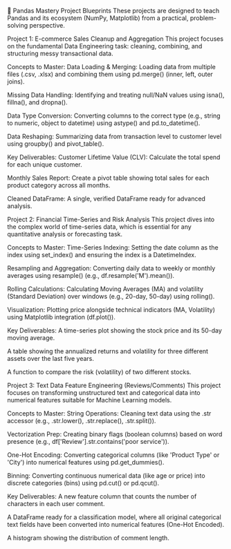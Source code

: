 🐼 Pandas Mastery Project Blueprints
These projects are designed to teach Pandas and its ecosystem (NumPy, Matplotlib) from a practical, problem-solving perspective.

Project 1: E-commerce Sales Cleanup and Aggregation
This project focuses on the fundamental Data Engineering task: cleaning, combining, and structuring messy transactional data.

Concepts to Master:
Data Loading & Merging: Loading data from multiple files (.csv, .xlsx) and combining them using pd.merge() (inner, left, outer joins).

Missing Data Handling: Identifying and treating null/NaN values using isna(), fillna(), and dropna().

Data Type Conversion: Converting columns to the correct type (e.g., string to numeric, object to datetime) using astype() and pd.to_datetime().

Data Reshaping: Summarizing data from transaction level to customer level using groupby() and pivot_table().

Key Deliverables:
Customer Lifetime Value (CLV): Calculate the total spend for each unique customer.

Monthly Sales Report: Create a pivot table showing total sales for each product category across all months.

Cleaned DataFrame: A single, verified DataFrame ready for advanced analysis.

Project 2: Financial Time-Series and Risk Analysis
This project dives into the complex world of time-series data, which is essential for any quantitative analysis or forecasting task.

Concepts to Master:
Time-Series Indexing: Setting the date column as the index using set_index() and ensuring the index is a DatetimeIndex.

Resampling and Aggregation: Converting daily data to weekly or monthly averages using resample() (e.g., df.resample('M').mean()).

Rolling Calculations: Calculating Moving Averages (MA) and volatility (Standard Deviation) over windows (e.g., 20-day, 50-day) using rolling().

Visualization: Plotting price alongside technical indicators (MA, Volatility) using Matplotlib integration (df.plot()).

Key Deliverables:
A time-series plot showing the stock price and its 50-day moving average.

A table showing the annualized returns and volatility for three different assets over the last five years.

A function to compare the risk (volatility) of two different stocks.

Project 3: Text Data Feature Engineering (Reviews/Comments)
This project focuses on transforming unstructured text and categorical data into numerical features suitable for Machine Learning models.

Concepts to Master:
String Operations: Cleaning text data using the .str accessor (e.g., .str.lower(), .str.replace(), .str.split()).

Vectorization Prep: Creating binary flags (boolean columns) based on word presence (e.g., df['Review'].str.contains('poor service')).

One-Hot Encoding: Converting categorical columns (like 'Product Type' or 'City') into numerical features using pd.get_dummies().

Binning: Converting continuous numerical data (like age or price) into discrete categories (bins) using pd.cut() or pd.qcut().

Key Deliverables:
A new feature column that counts the number of characters in each user comment.

A DataFrame ready for a classification model, where all original categorical text fields have been converted into numerical features (One-Hot Encoded).

A histogram showing the distribution of comment length.
